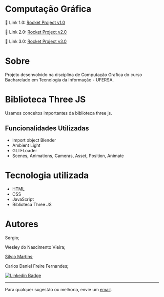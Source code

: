 # Computação Gráfica

🔗 Link 1.0: [Rocket Project v1.0](https://rocketprojectcgv1.vercel.app/ "Rocket Project")

🔗 Link 2.0: [Rocket Project v2.0](https://rocketprojectcgv2.vercel.app/ "Rocket Project")

🔗 Link 3.0: [Rocket Project v3.0](https://rocketprojectcgv3.vercel.app/ "Rocket Project")

# Sobre

Projeto desenvolvido na disciplina de Computação Grafica do curso Bacharelado em Tecnologia da Informação - UFERSA.

# Biblioteca Three JS

Usamos conceitos importantes da biblioteca three js.

## Funcionalidades Utilizadas 
- Import object Blender
- Ambient Light
- GLTFLoader
- Scenes, Animations, Cameras, Asset, Position, Animate

# Tecnologia utilizada
- HTML
- CSS
- JavaScript
- Biblioteca Three JS

# Autores

Sergio;

Wesley do Nascimento Vieira;

[Silvio Martins;](https://github.com/SilvioUFERSA "GitHub Silvio Martins")

Carlos Daniel Freire Fernandes;

[![Linkedin Badge](https://img.shields.io/badge/-Linkedin-blue?style=flat-square&logo=Linkedin&logoColor=white&link=https://www.linkedin.com/in/lpaulovt/)](https://www.linkedin.com/in/carlosdanielfernandes) 

---
Para qualquer sugestão ou melhoria, envie um [email](mailto:carloscdanield@gmail.com).
